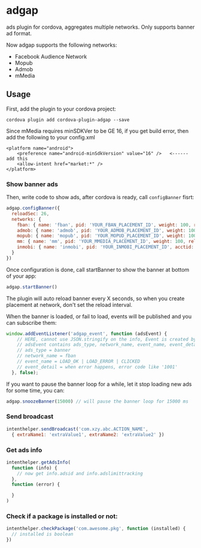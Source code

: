 # adgap
ads plugin for cordova, aggregates multiple networks. Only supports banner ad format.

Now adgap supports the following networks:

* Facebook Audience Network
* Mopub
* Admob
* mMedia

## Usage

First, add the plugin to your cordova project:

```
cordova plugin add cordova-plugin-adgap --save
```

Since mMedia requires minSDKVer to be GE 16, if you get build error, then add the following to your config.xml

```
<platform name="android">
    <preference name="android-minSdkVersion" value="16" />   <------ add this
    <allow-intent href="market:*" />
</platform>
```

### Show banner ads

Then, write code to show ads, after cordova is ready, call `configBanner` fisrt:

```js
adgap.configBanner({
  reloadSec: 26,
  networks: {
    fban: { name: 'fban', pid: 'YOUR_FBAN_PLACEMENT_ID', weight: 100, reloadSec: 25 },
    admob: { name: 'admob', pid: 'YOUR_ADMOB_PLACEMENT_ID', weight: 100, reloadSec: 25 },
    mopub: { name: 'mopub', pid: 'YOUR_MOPUD_PLACEMENT_ID', weight: 100, reloadSec: 25 },
    mm: { name: 'mm', pid: 'YOUR_MMEDIA_PLACEMENT_ID', weight: 100, reloadSec: 25 },
    inmobi: { name: 'inmobi', pid: 'YOUR_INMOBI_PLACEMENT_ID', acctid: 'YOUR_INMOBI_ACCOUNT_ID', weight: 100, reloadSec: 25 },
  }
})
```

Once configuration is done, call startBanner to show the banner at bottom of your app:

```js
adgap.startBanner()
```

The plugin will auto reload banner every X seconds, so when you create placement at network, don't set the reload interval.

When the banner is loaded, or fail to load, events will be published and you can subscribe them:

```js
window.addEventListener('adgap_event', function (adsEvent) {
    // HERE, cannot use JSON.stringify on the info, Event is created by cordova, and cannot be serialized.
    // adsEvent contains ads_type, network_name, event_name, event_detail
    // ads_type = banner
    // network_name = fban
    // event_name = LOAD_OK | LOAD_ERROR | CLICKED
    // event_detail = when error happens, error code like '1001'
  }, false);
```

If you want to pause the banner loop for a while, let it stop loading new ads for some time, you can:

```js
adgap.snoozeBanner(15000) // will pause the banner loop for 15000 ms
```

### Send broadcast

```js
intenthelper.sendBroadcast('com.xzy.abc.ACTION_NAME',
  { extraName1: 'extraValue1', extraName2: 'extraValue2' })
```

### Get ads info

```js
intenthelper.getAdsInfo(
  function (info) {
    // now get info.adsid and info.adslimittracking
  },
  function (error) {

  }
)
```

### Check if a package is installed or not:

```js
intenthelper.checkPackage('com.awesome.pkg', function (installed) {
  // installed is boolean
})
```
